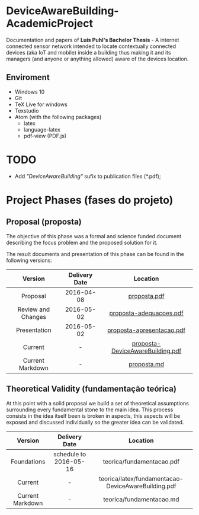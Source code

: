 # DeviceAwareBuilding-AcademicProject

Documentation and papers of **Luís Puhl's Bachelor Thesis** - A internet
connected sensor network intended to locate contextually connected devices (aka
IoT and mobile) inside a building thus making it and its managers (and anyone or
anything allowed) aware of the devices location.

## Enviroment

 - Windows 10
 - Git
 - TeX Live for windows
 - Texstudio
 - Atom (with the following packages)
	- latex
	- language-latex
	- pdf-view (PDF.js)

# TODO

- Add *"DeviceAwareBuilding"* sufix to publication files (\*.pdf);

# Project Phases (fases do projeto)

## Proposal (proposta)

The objective of this phase was a formal and science funded document describing
the focus problem and the proposed solution for it.

The result documents and presentation of this phase can be found in the following versions:

| Version | Delivery Date | Location |
|:--:|:------:|:--:|
| Proposal | 2016-04-08 | [proposta.pdf](proposta/proposta.pdf) |
| Review and Changes  | 2016-05-02 | [proposta-adequacoes.pdf](proposta/proposta-adequacoes.pdf) |
| Presentation  | 2016-05-02 | [proposta-apresentacao.pdf](proposta/proposta-apresentacao.pdf) |
| Current | - | [proposta-DeviceAwareBuilding.pdf](proposta/latex/proposta-DeviceAwareBuilding.pdf) |
| Current Markdown | - | [proposta.md](proposta/proposta.md) |


## Theoretical Validity (fundamentação teórica)

At this point with a solid proposal we build a set of theoretical assumptions
surrounding every fundamental stone to the main idea. This process consists in
the idea itself been is broken in aspects, this aspects will be exposed and
discussed individually so the greater idea can be validated.

| Version | Delivery Date | Location |
|:--:|:------:|:--:|
| Foundations | schedule to 2016-05-16 | teorica/fundamentacao.pdf |
| Current | - | teorica/latex/fundamentacao-DeviceAwareBuilding.pdf |
| Current Markdown | - | teorica/fundamentacao.md |
